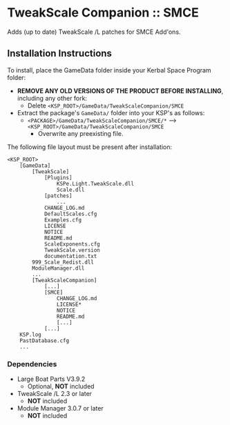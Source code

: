# TweakScale Companion :: SMCE

Adds (up to date) TweakScale /L patches for SMCE Add'ons.


## Installation Instructions

To install, place the GameData folder inside your Kerbal Space Program folder:

* **REMOVE ANY OLD VERSIONS OF THE PRODUCT BEFORE INSTALLING**, including any other fork:
	+ Delete `<KSP_ROOT>/GameData/TweakScaleCompanion/SMCE`
* Extract the package's `GameData/` folder into your KSP's as follows:
	+ `<PACKAGE>/GameData/TweakScaleCompanion/SMCE/*` --> `<KSP_ROOT>/GameData/TweakScaleCompanion/SMCE`
		- Overwrite any preexisting file.

The following file layout must be present after installation:

```
<KSP_ROOT>
	[GameData]
		[TweakScale]
			[Plugins]
				KSPe.Light.TweakScale.dll
				Scale.dll
			[patches]
				...
			CHANGE_LOG.md
			DefaultScales.cfg
			Examples.cfg
			LICENSE
			NOTICE
			README.md
			ScaleExponents.cfg
			TweakScale.version
			documentation.txt
		999_Scale_Redist.dll
		ModuleManager.dll
		...
		[TweakScaleCompanion]
			[...]
			[SMCE]
				CHANGE_LOG.md
				LICENSE*
				NOTICE
				README.md
				[...]
			[...]
	KSP.log
	PastDatabase.cfg
	...
```


### Dependencies

* Large Boat Parts V3.9.2 
	+ Optional, **NOT** included 
* TweakScale /L 2.3 or later
	+ **NOT** included
* Module Manager 3.0.7 or later
	+ **NOT** included
